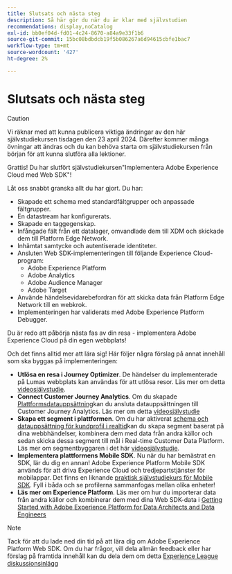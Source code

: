 ```yaml
---
title: Slutsats och nästa steg
description: Så här gör du när du är klar med självstudien
recommendations: display,noCatalog
exl-id: bb0ef04d-fd01-4c24-8670-a84a9e33f1b6
source-git-commit: 15bc08bdbdcb19f5b086267a6d94615cbfe1bac7
workflow-type: tm+mt
source-wordcount: '427'
ht-degree: 2%

---
```


# Slutsats och nästa steg


>[!CAUTION]
>
>Vi räknar med att kunna publicera viktiga ändringar av den här självstudiekursen tisdagen den 23 april 2024. Därefter kommer många övningar att ändras och du kan behöva starta om självstudiekursen från början för att kunna slutföra alla lektioner.

Grattis! Du har slutfört självstudiekursen&quot;Implementera Adobe Experience Cloud med Web SDK&quot;!

Låt oss snabbt granska allt du har gjort. Du har:

* Skapade ett schema med standardfältgrupper och anpassade fältgrupper.
* En datastream har konfigurerats.
* Skapade en taggegenskap.
* Infångade fält från ett datalager, omvandlade dem till XDM och skickade dem till Platform Edge Network.
* Inhämtat samtycke och autentiserade identiteter.
* Ansluten Web SDK-implementeringen till följande Experience Cloud-program:
   * Adobe Experience Platform
   * Adobe Analytics
   * Adobe Audience Manager
   * Adobe Target
* Använde händelsevidarebefordran för att skicka data från Platform Edge Network till en webkrok.
* Implementeringen har validerats med Adobe Experience Platform Debugger.

Du är redo att påbörja nästa fas av din resa - implementera Adobe Experience Cloud på din egen webbplats!

Och det finns alltid mer att lära sig! Här följer några förslag på annat innehåll som ska byggas på implementeringen:


* **Utlösa en resa i Journey Optimizer**. De händelser du implementerade på Lumas webbplats kan användas för att utlösa resor. Läs mer om detta [videosjälvstudie](https://experienceleague.adobe.com/docs/journey-optimizer-learn/tutorials/create-journeys/use-case-transactional-journey.html).
* **Connect Customer Journey Analytics**. Om du skapade [Plattformsdatauppsättning](setup-experience-platform.md)kan du ansluta datauppsättningen till Customer Journey Analytics. Läs mer om detta [videosjälvstudie](https://experienceleague.adobe.com/docs/customer-journey-analytics-learn/tutorials/connecting-customer-journey-analytics-to-data-sources-in-platform.html)
* **Skapa ett segment i plattformen**. Om du har aktiverat [schema och datauppsättning för kundprofil i realtid](setup-experience-platform.md)kan du skapa segment baserat på dina webbhändelser, kombinera dem med data från andra källor och sedan skicka dessa segment till mål i Real-time Customer Data Platform. Läs mer om segmentbyggaren i det här [videosjälvstudie](https://experienceleague.adobe.com/docs/platform-learn/tutorials/segments/create-segments.html).
* **Implementera plattformens Mobile SDK**. Nu när du har bemästrat en SDK, lär du dig en annan! Adobe Experience Platform Mobile SDK används för att driva Experience Cloud och tredjepartstjänster för mobilappar. Det finns en liknande [praktisk självstudiekurs för Mobile SDK](https://experienceleague.adobe.com/docs/platform-learn/implement-mobile-sdk/overview.html). Fyll i båda och se profilerna sammanfogas mellan olika enheter!
* **Läs mer om Experience Platform**. Läs mer om hur du importerar data från andra källor och kombinerar dem med dina Web SDK-data i [Getting Started with Adobe Experience Platform for Data Architects and Data Engineers](https://experienceleague.adobe.com/docs/platform-learn/getting-started-for-data-architects-and-data-engineers/overview.html)


>[!NOTE]
>
>Tack för att du lade ned din tid på att lära dig om Adobe Experience Platform Web SDK. Om du har frågor, vill dela allmän feedback eller har förslag på framtida innehåll kan du dela dem om detta [Experience League diskussionsinlägg](https://experienceleaguecommunities.adobe.com/t5/adobe-experience-platform-launch/tutorial-discussion-implement-adobe-experience-cloud-with-web/td-p/444996)
